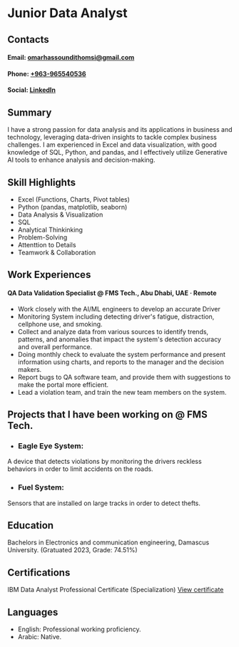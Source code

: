 # Junior Data Analyst

## Contacts
#### Email: [omarhassoundithomsi@gmail.com](omarhassoundithomsi@gmail.com)
#### Phone: [+963-965540536](https://wa.me/963965540536)
#### Social: [LinkedIn](https://www.linkedin.com/in/omar-hassoun-dit-homsi-09bb22207/)

## Summary
I have a strong passion for data analysis and its applications in business and technology, 
leveraging data-driven insights to tackle complex business challenges. I am experienced 
in Excel and data visualization, with good knowledge of SQL, Python, and pandas, and I 
effectively utilize Generative AI tools to enhance analysis and decision-making. 

## Skill Highlights
- Excel (Functions, Charts, Pivot tables)
- Python (pandas, matplotlib, seaborn)
- Data Analysis & Visualization
- SQL
- Analytical Thinkinking
- Problem-Solving
- Attenttion to Details
- Teamwork & Collaboration 

## Work Experiences 
#### QA Data Validation Specialist @ FMS Tech., Abu Dhabi, UAE · Remote
- Work closely with the AI/ML engineers to develop an accurate Driver 
- Monitoring System including detecting driver's fatigue, distraction, cellphone use, and smoking.
- Collect and analyze data from various sources to identify trends, patterns, and anomalies that impact the system's detection accuracy and overall performance.
- Doing monthly check to evaluate the system performance and present information using charts, and reports to the manager and the decision makers.
- Report bugs to QA software team, and provide them with suggestions to make the portal more efficient.
- Lead a violation team, and train the new team members on the system.

## Projects that I have been working on @ FMS Tech.

- ### Eagle Eye System:
A device that detects violations by monitoring the drivers reckless behaviors in order to limit accidents on the roads.

- ### Fuel System:
Sensors that are installed on large tracks in order to detect thefts.

## Education
Bachelors in Electronics and communication engineering, Damascus University. 
(Gratuated 2023, Grade: 74.51%)

## Certifications 
IBM Data Analyst Professional Certificate (Specialization) 
[View certificate](https://www.coursera.org/account/accomplishments/specialization/4FO4PPVC6AR0)

## Languages
- English: Professional working proficiency.
- Arabic: Native. 
